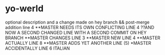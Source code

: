 # yo-werld
optional description
and a change made on hey branch
&& post-merge addition line 4
**MASTER NEEDS ITS OWN CONFLICTING LINE 4
??AND NOW A SECOND CHANGED LINE WITH A SECOND COMMIT ON HEY BRANCH
**MASTER CHANGES LINE 3
**MASTER NEW LINE 4
**MASTER ACTUALLY LINE 8
**MASTER ADDS YET ANOTHER LINE (5)
*MASTER ACCIDENTALLY LINE 6 ITALIAN
